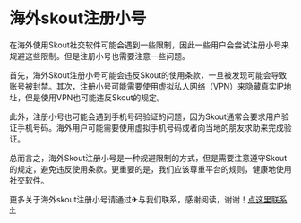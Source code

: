 # 海外skout注册小号

在海外使用Skout社交软件可能会遇到一些限制，因此一些用户会尝试注册小号来规避这些限制。但是注册小号也需要注意一些问题。

首先，海外Skout注册小号可能会违反Skout的使用条款，一旦被发现可能会导致账号被封禁。其次，注册小号可能需要使用虚拟私人网络（VPN）来隐藏真实IP地址，但是使用VPN也可能违反Skout的规定。

此外，注册小号也可能会遇到手机号码验证的问题，因为Skout通常会要求用户验证手机号码。海外用户可能需要使用虚拟手机号码或者向当地的朋友求助来完成验证。

总而言之，海外Skout注册小号是一种规避限制的方式，但是需要注意遵守Skout的规定，避免违反使用条款。更重要的是，我们应该尊重平台的规则，健康地使用社交软件。

更多关于海外skout注册小号请通过✈与我们联系，感谢阅读，谢谢！[点这里联系✈](https://lm.k02.cc)